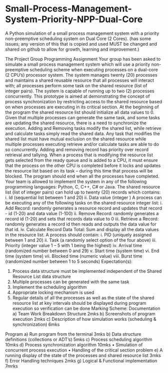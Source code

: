 # Small-Process-Management-System-Priority-NPP-Dual-Core
A Python simulation of a small process management system with a priority non-preemptive scheduling system on Dual Core (2 Cores).
(has some issues; any version of this that is copied and used MUST be changed and shared on github to allow for growth, learning and improvement.)

The Project 
Group Programming Assignment
Your group has been asked to simulate a small process management system which will use a priority non-preemptive scheduling scheme when executing processes on a dual-core (2 CPU’s) processor system. The system manages twenty (20) processes and maintains a shared reusable resource that all processes will interact with; all processes perform some task on the shared resource (list of integer pairs). The system is capable of running up to two (2) processes concurrently. This prototype is aimed at demonstrating the concept of process synchronization by restricting access to the shared resource based on when processes are executing in its critical section.
At the beginning of the program the shared resource list should initialize all data values to 0. Given that multiple processes can generate the same task, and some tasks are updating the shared resource, there is a need to synchronize the execution. Adding and Removing tasks modify the shared list, while retrieve and calculate tasks simply read the shared data. Any task that modifies the shared list must have mutual exclusion on the shared resource while multiple processes executing retrieve and/or calculate tasks are able to do so concurrently. Adding and removing record has priority over record retrieval and tallying. When a process that is modifying the resource list gets selected from the ready queue and is added to a CPU, it must ensure that the process on the other CPU is completed before it locks and updates the resource list based on its task – during this time that process will be blocked. The program should end when all the processes have completed. 
Your team is allowed to implement the system in any of the following programming languages: Python, C, C++, C# or Java. 
The shared resource list (list of integer pairs) can hold up to twenty (20) records which contains: 
i.	Id (sequential list between 1 and 20)
ii.	Data value (integer )
A process can be executing any of the following tasks on the shared resource integer list: 
i.	Add Record: randomly generates a resource record and updates that record -  id (1-20) and data value (1-100)
ii.	Remove Record: randomly generates a record id (1-20) and sets that records data value to 0
iii.	Retrieve a Record: randomly generates a record id then reads and outputs the data value for that id.
iv.	Calculate Record Data Total: Sum and display all the data values in the resource list.
A process should contain: 
i.	PID (uniquely assigned between 1 and 20) 
ii.	Task (a randomly select option of the four above) 
iii.	Priority (integer value 1 – 5 with 1 being the highest) 
iv.	Arrival time (randomized number between 0 and 29) 
v.	Start time (system time) 
vi.	End time (system time) 
vii.	Blocked time (numeric value) 
viii.	Burst time (randomized number between 1 to 5 seconds) 
Expectation(s): 
1.	Process data structure must be implemented independent of the Shared Resource List data structure 
2.	Multiple processes can be generated with the same task 
3.	Implement the scheduling algorithm 
4.	Appropriate locking mechanism is used
5.	Regular details of all the processes as well as the state of the shared resource list at key intervals should be displayed during program execution so verification can be done
Marking Scheme: 
Documentation
a)	Team Work Breakdown Structure						2mks
b)	Screenshots of program execution						2mks
c)	Description of how simulation works	 (scheduling & synchronization)	6mks

Program
a)	Run program from the terminal						3mks
b)	Data structure definitions (collections or ADT’s)				5mks
c)	Process scheduling algorithm							10mks
d)	Process synchronization algorithm						10mks
•	Simulation of concurrent process execution
•	Handling of the critical section problem
e)	A running display of the state of the processes and shared resource list	3mks
f)	Error Handling techniques							2mks
g)	Logical & Functional implementation		7mrks
